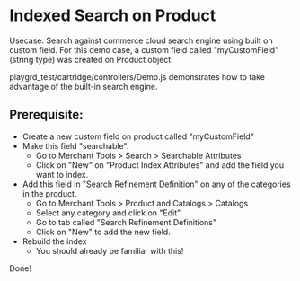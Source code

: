 # Indexed Search on Product

Usecase: 
Search against commerce cloud search engine using built on custom field.
For this demo case, a custom field called "myCustomField" (string type) was created on Product object.

playgrd_test/cartridge/controllers/Demo.js demonstrates how to take advantage of the built-in search engine. 

## Prerequisite:
* Create a new custom field on product called "myCustomField"
* Make this field "searchable". 
    * Go to Merchant Tools > Search > Searchable Attributes
    * Click on "New" on "Product Index Attributes" and add the field you want to index.
* Add this field in "Search Refinement Definition" on any of the categories in the product.
    * Go to Merchant Tools > Product and Catalogs > Catalogs
    * Select any category and click on "Edit"
    * Go to tab called "Search Refinement Definitions"
    * Click on "New" to add the new field.
* Rebuild the index
    * You should already be familiar with this! 

Done! 
